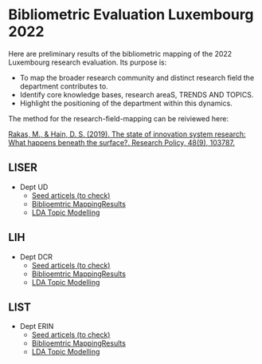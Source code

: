 #  Bibliometric Evaluation Luxembourg 2022

Here are preliminary results of the bibliometric mapping of the 2022 Luxembourg research evaluation. Its purpose is:

* To map the broader research community and distinct research field the department contributes to.
* Identify core knowledge bases, research areaS, TRENDS AND TOPICS.
* Highlight the positioning of the department within this dynamics.

The method for the research-field-mapping can be reiviewed here:

[Rakas, M., & Hain, D. S. (2019). The state of innovation system research: What happens beneath the surface?. Research Policy, 48(9), 103787.](https://doi.org/10.1016/j.respol.2019.04.011)

## LISER

* Dept UD
   * [Seed articels (to check)](https://github.com/daniel-hain/biblio_lux_2022/blob/master/output/seed/scopus_liser_ud_seed.csv)
   * [Biblioemtric MappingResults](https://daniel-hain.github.io/biblio_lux_2022/output/field_mapping/field_mapping_liser_ud.nb.html)
   * [LDA Topic Modelling](https://daniel-hain.github.io/biblio_lux_2022/output/topic_modelling/LDAviz_liser_ud.rds/index.html#topic=0&lambda=0.4)

## LIH

* Dept DCR
   * [Seed articels (to check)](https://github.com/daniel-hain/biblio_lux_2022/blob/master/output/seed/scopus_lih_dcr_seed.csv)
   * [Biblioemtric MappingResults](https://daniel-hain.github.io/biblio_lux_2022/output/field_mapping/field_mapping_lih_dcr.nb.html)
   * [LDA Topic Modelling](https://daniel-hain.github.io/biblio_lux_2022/output/topic_modelling/LDAviz_lih_dcr.rds/index.html#topic=0&lambda=0.4)

## LIST

* Dept ERIN
   * [Seed articels (to check)](https://github.com/daniel-hain/biblio_lux_2022/blob/master/output/seed/scopus_list_erin_seed.csv)
   * [Biblioemtric MappingResults](https://daniel-hain.github.io/biblio_lux_2022/output/field_mapping/field_mapping_list_erin.nb.html)
   * [LDA Topic Modelling](https://daniel-hain.github.io/biblio_lux_2022/output/topic_modelling/LDAviz_list_erin.rds/index.html#topic=0&lambda=0.4)


